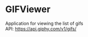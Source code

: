 # GIFViewer

Application for viewing the list of gifs
</br>API:  https://api.giphy.com/v1/gifs/ </br>
